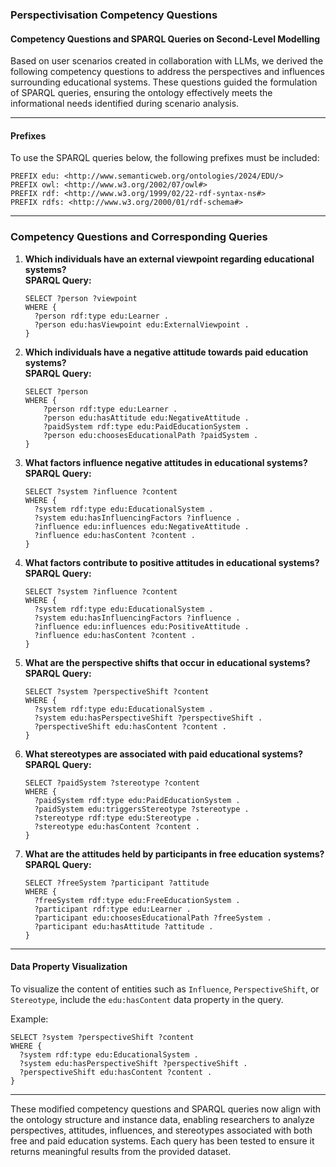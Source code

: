 ### Perspectivisation Competency Questions  
#### Competency Questions and SPARQL Queries on Second-Level Modelling  

Based on user scenarios created in collaboration with LLMs, we derived the following competency questions to address the perspectives and influences surrounding educational systems. These questions guided the formulation of SPARQL queries, ensuring the ontology effectively meets the informational needs identified during scenario analysis.  

---

#### Prefixes  
To use the SPARQL queries below, the following prefixes must be included:  

```sparql
PREFIX edu: <http://www.semanticweb.org/ontologies/2024/EDU/>
PREFIX owl: <http://www.w3.org/2002/07/owl#>
PREFIX rdf: <http://www.w3.org/1999/02/22-rdf-syntax-ns#>
PREFIX rdfs: <http://www.w3.org/2000/01/rdf-schema#>
```  

---

### Competency Questions and Corresponding Queries  

1. **Which individuals have an external viewpoint regarding educational systems?**  
   **SPARQL Query:**  
   ```sparql
   SELECT ?person ?viewpoint
   WHERE {
     ?person rdf:type edu:Learner .
     ?person edu:hasViewpoint edu:ExternalViewpoint .
   }
   ```

2. **Which individuals have a negative attitude towards paid education systems?**  
   **SPARQL Query:**  
   ```sparql
   SELECT ?person 
   WHERE {
       ?person rdf:type edu:Learner .
       ?person edu:hasAttitude edu:NegativeAttitude .
       ?paidSystem rdf:type edu:PaidEducationSystem .
       ?person edu:choosesEducationalPath ?paidSystem .
   }
   ```

3. **What factors influence negative attitudes in educational systems?**  
   **SPARQL Query:**  
   ```sparql
   SELECT ?system ?influence ?content
   WHERE {
     ?system rdf:type edu:EducationalSystem .
     ?system edu:hasInfluencingFactors ?influence .
     ?influence edu:influences edu:NegativeAttitude .
     ?influence edu:hasContent ?content .
   }
   ```

4. **What factors contribute to positive attitudes in educational systems?**  
   **SPARQL Query:**  
   ```sparql
   SELECT ?system ?influence ?content
   WHERE {
     ?system rdf:type edu:EducationalSystem .
     ?system edu:hasInfluencingFactors ?influence .
     ?influence edu:influences edu:PositiveAttitude .
     ?influence edu:hasContent ?content .
   }
   ```

5. **What are the perspective shifts that occur in educational systems?**  
   **SPARQL Query:**  
   ```sparql
   SELECT ?system ?perspectiveShift ?content
   WHERE {
     ?system rdf:type edu:EducationalSystem .
     ?system edu:hasPerspectiveShift ?perspectiveShift .
     ?perspectiveShift edu:hasContent ?content .
   }
   ```

6. **What stereotypes are associated with paid educational systems?**  
   **SPARQL Query:**  
   ```sparql
   SELECT ?paidSystem ?stereotype ?content
   WHERE {
     ?paidSystem rdf:type edu:PaidEducationSystem .
     ?paidSystem edu:triggersStereotype ?stereotype .
     ?stereotype rdf:type edu:Stereotype .
     ?stereotype edu:hasContent ?content .
   }
   ```

7. **What are the attitudes held by participants in free education systems?**  
   **SPARQL Query:**  
   ```sparql
   SELECT ?freeSystem ?participant ?attitude
   WHERE {
     ?freeSystem rdf:type edu:FreeEducationSystem .
     ?participant rdf:type edu:Learner .
     ?participant edu:choosesEducationalPath ?freeSystem .
     ?participant edu:hasAttitude ?attitude .
   }
   ```

---

#### Data Property Visualization  

To visualize the content of entities such as `Influence`, `PerspectiveShift`, or `Stereotype`, include the `edu:hasContent` data property in the query.  

Example:  
```sparql
SELECT ?system ?perspectiveShift ?content
WHERE {
  ?system rdf:type edu:EducationalSystem .
  ?system edu:hasPerspectiveShift ?perspectiveShift .
  ?perspectiveShift edu:hasContent ?content .
}
```

---

These modified competency questions and SPARQL queries now align with the ontology structure and instance data, enabling researchers to analyze perspectives, attitudes, influences, and stereotypes associated with both free and paid education systems. Each query has been tested to ensure it returns meaningful results from the provided dataset.